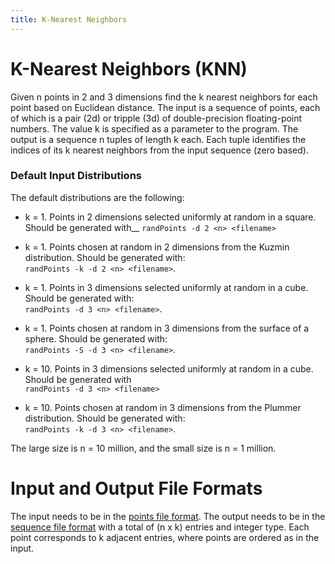 ```yaml
---
title: K-Nearest Neighbors
---
```


# K-Nearest Neighbors (KNN)

Given n points in 2 and 3 dimensions find the k nearest neighbors for
each point based on Euclidean distance.  The input is a sequence of
points, each of which is a pair (2d) or tripple (3d) of
double-precision floating-point numbers.  The value k is specified as
a parameter to the program.  The output is a sequence n tuples of
length k each.   Each tuple identifies the indices of its k nearest
neighbors from the input sequence (zero based).

### Default Input Distributions

The default distributions are the following:

- k = 1. Points in 2 dimensions selected uniformly at random in 
  a square.   Should be generated with__
`randPoints -d 2 <n> <filename>`

- k = 1. Points chosen at random in 2 dimensions from the Kuzmin distribution.   Should be 
generated with:  
`randPoints -k -d 2 <n> <filename>`.

- k = 1. Points in 3 dimensions selected uniformly at random in a cube. 
Should be generated with:  
`randPoints -d 3 <n> <filename>`. 

- k = 1. Points chosen at random in 3 dimensions from the surface of a 
sphere.   Should be generated with:  
`randPoints -S -d 3 <n> <filename>`.

- k = 10. Points in 3 dimensions selected uniformly at random in 
  a cube.   Should be generated with  
`randPoints -d 3 <n> <filename>`

- k = 10. Points chosen at random in 3 dimensions from the Plummer distribution.   Should be 
generated with:  
`randPoints -k -d 3 <n> <filename>`.

The large size is n = 10 million, and the small size is n = 1 million.

# Input and Output File Formats

The input needs to be in the [points file format](../fileFormats/geometry.html#points).
The output needs to be in the [sequence file
format](../fileFormats/sequence.html) with a total of (n x k)
entries and integer type.  Each point corresponds to k adjacent
entries, where points are ordered as in the input.
